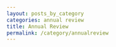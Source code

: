 ```yaml
---
layout: posts_by_category
categories: annual review
title: Annual Review
permalink: /category/annualreview
---
```

